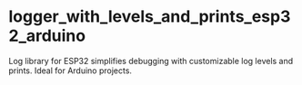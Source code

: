 # logger_with_levels_and_prints_esp32_arduino
Log library for ESP32 simplifies debugging with customizable log levels and prints. Ideal for Arduino projects.
